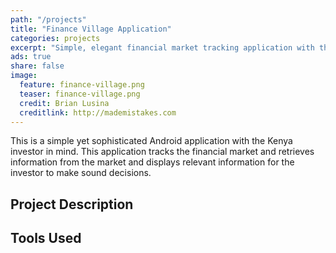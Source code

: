 ```yaml
---
path: "/projects"
title: "Finance Village Application"
categories: projects
excerpt: "Simple, elegant financial market tracking application with the investor in mind."
ads: true
share: false
image:
  feature: finance-village.png
  teaser: finance-village.png
  credit: Brian Lusina
  creditlink: http://mademistakes.com
---
```


This is a simple yet sophisticated Android application with the Kenya investor in mind. This application tracks the financial market and retrieves information from the market and displays relevant information for the investor to make sound decisions.

## Project Description

## Tools Used
